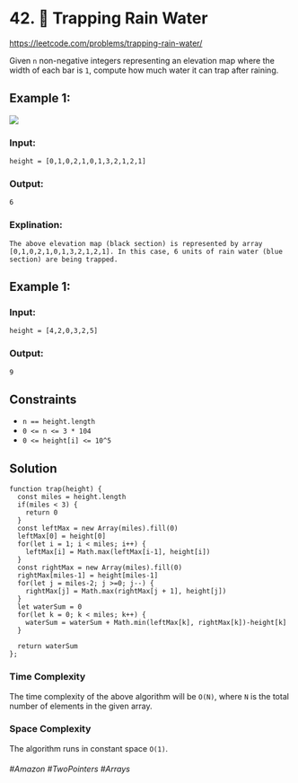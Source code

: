 # 42. 🌴 Trapping Rain Water
https://leetcode.com/problems/trapping-rain-water/

Given `n` non-negative integers representing an elevation map where the width of each bar is `1`, compute how much water it can trap after raining.



## Example 1:
![](https://assets.leetcode.com/uploads/2018/10/22/rainwatertrap.png)

### Input:
`height = [0,1,0,2,1,0,1,3,2,1,2,1]`

### Output:
`6`
### Explination:
`The above elevation map (black section) is represented by array [0,1,0,2,1,0,1,3,2,1,2,1]. In this case, 6 units of rain water (blue section) are being trapped.`


## Example 1:

### Input:
`height = [4,2,0,3,2,5]`

### Output:
`9`


## Constraints

- `n == height.length`
- `0 <= n <= 3 * 104`
- `0 <= height[i] <= 10^5`

## Solution
````
function trap(height) {
  const miles = height.length
  if(miles < 3) {
    return 0
  }
  const leftMax = new Array(miles).fill(0)
  leftMax[0] = height[0]
  for(let i = 1; i < miles; i++) {
    leftMax[i] = Math.max(leftMax[i-1], height[i])
  }
  const rightMax = new Array(miles).fill(0)
  rightMax[miles-1] = height[miles-1]
  for(let j = miles-2; j >=0; j--) {
    rightMax[j] = Math.max(rightMax[j + 1], height[j])
  }
  let waterSum = 0
  for(let k = 0; k < miles; k++) {
    waterSum = waterSum + Math.min(leftMax[k], rightMax[k])-height[k]
  }
  
  return waterSum
};
````

### Time Complexity

The time complexity of the above algorithm will be `O(N)`, where `N` is the total number of elements in the given array.

### Space Complexity

The algorithm runs in constant space `O(1)`.
###### #Amazon #TwoPointers #Arrays
